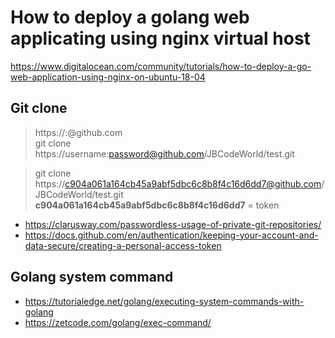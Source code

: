 # How to deploy a golang web applicating using nginx virtual host

https://www.digitalocean.com/community/tutorials/how-to-deploy-a-go-web-application-using-nginx-on-ubuntu-18-04


## Git clone 
> https://<user-name>:<password>@github.com \
> git clone https://username:password@github.com/JBCodeWorld/test.git
  
> git clone https://c904a061a164cb45a9abf5dbc6c8b8f4c16d6dd7@github.com/JBCodeWorld/test.git \
> **c904a061a164cb45a9abf5dbc6c8b8f4c16d6dd7** = token

* https://clarusway.com/passwordless-usage-of-private-git-repositories/
* https://docs.github.com/en/authentication/keeping-your-account-and-data-secure/creating-a-personal-access-token
  
 ## Golang system command
* https://tutorialedge.net/golang/executing-system-commands-with-golang
* https://zetcode.com/golang/exec-command/
